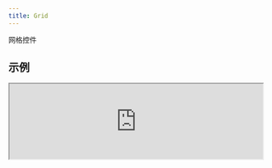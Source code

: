 ```yaml
---
title: Grid
---
```

网格控件

## 示例

<div><iframe style="width: 100%; margin: 0;" src="https://uiexplorer.blankapp.org/slices/grid-example" scrolling="no" /></div>

```jsx
<Card>
  ...
</Card>
```

## 内容

### 行

<div><iframe style="width: 100%; height: 400px; margin: 0;" src="https://uiexplorer.blankapp.org/slices/grid-content-rows" scrolling="no" /></div>

```jsx
<Grid columns={2}>
  <Grid.Row columns={3}>
    <Grid.Column
      style={{ padding: 6 }}
    >
      <Image
        resizeMode="contain"
        source={...}
      />
    </Grid.Column>
    ...
  </Grid.Row>
  <Grid.Row columns={3}>
    <Grid.Column
      style={{ padding: 6 }}
    >
      <Image
        resizeMode="contain"
        source={...}
      />
    </Grid.Column>
    ...
  </Grid.Row>
</Grid>
```

### 列

<div><iframe style="width: 100%; height: 300px; margin: 0;" src="https://uiexplorer.blankapp.org/slices/grid-content-columns" scrolling="no" /></div>

```jsx
<Grid columns={2}>
  <Grid.Column
    style={{ padding: 6 }}
  >
    <Image
      resizeMode="contain"
      source={...}
    />
  </Grid.Column>
  ...
</Grid>
```
